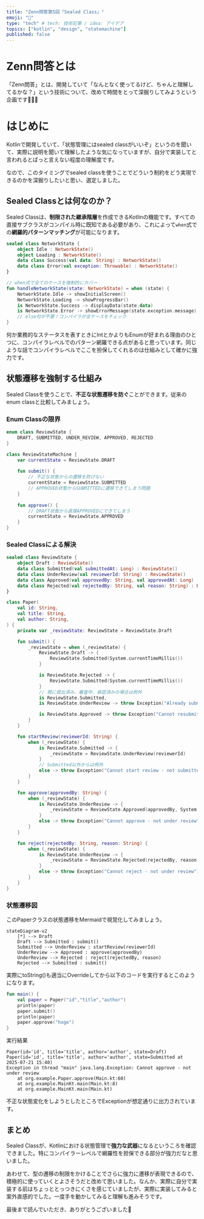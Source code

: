 ```yaml
---
title: "Zenn問答第5回「Sealed Class」"
emoji: "🔐"
type: "tech" # tech: 技術記事 / idea: アイデア
topics: ["kotlin", "design", "statemachine"]
published: false
---
```


# Zenn問答とは

「Zenn問答」とは、開発していて「なんとなく使ってるけど、ちゃんと理解してるかな？」という技術について、改めて時間をとって深掘りしてみようという企画です🧘🧘🧘

# はじめに

Kotlinで開発していて、「状態管理にはsealed classがいいぞ」というのを聞いて、実際に説明を聞いて理解したような気になっていますが、自分で実装してと言われるとぱっと言えない程度の理解度です。

なので、このタイミングでsealed classを使うことでどういう制約をどう実現できるのかを深掘りしたいと思い、選定しました。

## Sealed Classとは何なのか？

Sealed Classは、**制限された継承階層**を作成できるKotlinの機能です。すべての直接サブクラスがコンパイル時に既知である必要があり、これによって`when`式での**網羅的パターンマッチング**が可能になります。

```kotlin
sealed class NetworkState {
    object Idle : NetworkState()
    object Loading : NetworkState()
    data class Success(val data: String) : NetworkState()
    data class Error(val exception: Throwable) : NetworkState()
}

// when式で全てのケースを強制的にカバー
fun handleNetworkState(state: NetworkState) = when (state) {
    NetworkState.Idle -> showInitialScreen()
    NetworkState.Loading -> showProgressBar()
    is NetworkState.Success -> displayData(state.data)
    is NetworkState.Error -> showErrorMessage(state.exception.message)
    // else句が不要！コンパイラが全ケースをチェック
}
```

何か業務的なステータスを表すときにIntとかよりもEnumが好まれる理由のひとつに、コンパイラレベルでのパターン網羅できる点があると思っています。同じような話でコンパイラレベルでここを担保してくれるのは仕組みとして確かに強力です。

## 状態遷移を強制する仕組み

Sealed Classを使うことで、**不正な状態遷移を防ぐ**ことができます。従来のenum classと比較してみましょう。

### Enum Classの限界

```kotlin
enum class ReviewState {
    DRAFT, SUBMITTED, UNDER_REVIEW, APPROVED, REJECTED
}

class ReviewStateMachine {
    var currentState = ReviewState.DRAFT
    
    fun submit() {
        // 不正な状態からの遷移を防げない
        currentState = ReviewState.SUBMITTED
        // APPROVED状態からSUBMITTEDに遷移できてしまう問題
    }
    
    fun approve() {
        // DRAFT状態から直接APPROVEDにできてしまう
        currentState = ReviewState.APPROVED
    }
}
```

### Sealed Classによる解決

```kotlin
sealed class ReviewState {
    object Draft : ReviewState()
    data class Submitted(val submittedAt: Long) : ReviewState()
    data class UnderReview(val reviewerId: String) : ReviewState()
    data class Approved(val approvedBy: String, val approvedAt: Long) : ReviewState()
    data class Rejected(val rejectedBy: String, val reason: String) : ReviewState()
}

class Paper(
    val id: String,
    val title: String,
    val author: String,
) {
    private var _reviewState: ReviewState = ReviewState.Draft

    fun submit() {
        _reviewState = when (_reviewState) {
            ReviewState.Draft -> {
                ReviewState.Submitted(System.currentTimeMillis())
            }

            is ReviewState.Rejected -> {
                ReviewState.Submitted(System.currentTimeMillis())
            }
            // 既に提出済み、審査中、承認済みの場合は例外
            is ReviewState.Submitted,
            is ReviewState.UnderReview -> throw Exception("Already submitted or under review")

            is ReviewState.Approved -> throw Exception("Cannot resubmit - already approved")
        }
    }

    fun startReview(reviewerId: String) {
        when (_reviewState) {
            is ReviewState.Submitted -> {
                _reviewState = ReviewState.UnderReview(reviewerId)
            }
            // Submitted以外からは例外
            else -> throw Exception("Cannot start review - not submitted yet")
        }
    }

    fun approve(approvedBy: String) {
        when (_reviewState) {
            is ReviewState.UnderReview -> {
                _reviewState = ReviewState.Approved(approvedBy, System.currentTimeMillis())
            }
            else -> throw Exception("Cannot approve - not under review")
        }
    }

    fun reject(rejectedBy: String, reason: String) {
        when (_reviewState) {
            is ReviewState.UnderReview -> {
                _reviewState = ReviewState.Rejected(rejectedBy, reason)
            }
            else -> throw Exception("Cannot reject - not under review")
        }
    }
}
```

### 状態遷移図

このPaperクラスの状態遷移をMermaidで視覚化してみましょう。

```mermaid
stateDiagram-v2
    [*] --> Draft
    Draft --> Submitted : submit()
    Submitted --> UnderReview : startReview(reviewerId)
    UnderReview --> Approved : approve(approvedBy)
    UnderReview --> Rejected : reject(rejectedBy, reason)
    Rejected --> Submitted : submit()
```

実際にtoString()も適当にOverrideしてから以下のコードを実行するとこのようになります。

```kotlin
fun main() {
    val paper = Paper("id","title","author")
    println(paper)
    paper.submit()
    println(paper)
    paper.approve("hoge")
}
```

実行結果
```
Paper(id='id', title='title', author='author', state=Draft)
Paper(id='id', title='title', author='author', state=Submitted at 2025-07-21 15:40)
Exception in thread "main" java.lang.Exception: Cannot approve - not under review
	at org.example.Paper.approve(Main.kt:60)
	at org.example.MainKt.main(Main.kt:8)
	at org.example.MainKt.main(Main.kt)
```

不正な状態変化をしようとしたところでExceptionが想定通りに出力されています。

## まとめ

Sealed Classが、Kotlinにおける状態管理で**強力な武器**になるというころを確認できました。特にコンパイラーレベルで網羅性を担保できる部分が強力だなと思いました。

あわせて、型の遷移の制限をかけることでさらに強力に遷移が表現できるので、積極的に使っていくとよさそうだと改めて思いました。なんか、実際に自分で実装する前はちょっととっつきにくさを感じていましたが、実際に実装してみると案外直感的でした。一度手を動かしてみると理解も進みそうです。

最後まで読んでいただき、ありがとうございました🙏

